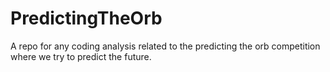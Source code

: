 # PredictingTheOrb
A repo for any coding analysis related to the predicting the orb competition where we try to predict the future.
